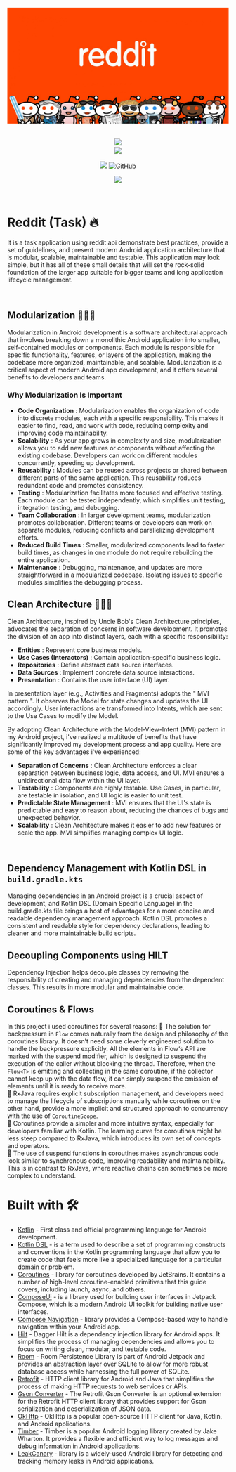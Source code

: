 <div align="center">
</br>
<img src="/screenshots/reddit-01.jpg"/>
</div>

</br>

<p align="center">
  <img src="https://forthebadge.com/images/badges/built-for-android.svg"><br>
   <img src="https://user-images.githubusercontent.com/57827233/136597211-06f60356-8aa3-494b-8c4b-189bd975c29f.jpg" width="320">
</p>
<p align="center">
  <img src="https://img.shields.io/github/repo-size/hiten24/compose-ui-templates">
  <img alt="GitHub" src="https://img.shields.io/github/license/hiten24/compose-ui-templates?color=blue">
</p>
<p align="center">
  <img src="https://img.shields.io/badge/kotlin-%230095D5.svg?style=for-the-badge&logo=kotlin&logoColor=white">
</p>

</br>

# Reddit (Task) 🔥
It is a task application using reddit api demonstrate best practices, provide a set of guidelines, and present modern Android application architecture that is modular, scalable, maintainable and testable. This application may look simple, but it has all of these small details that will set the rock-solid foundation of the larger app suitable for bigger teams and long application lifecycle management.

</br>

## Modularization 👨🏽‍💻
Modularization in Android development is a software architectural approach that involves breaking down a monolithic Android application into smaller, self-contained modules or components. Each module is responsible for specific functionality, features, or layers of the application, making the codebase more organized, maintainable, and scalable. Modularization is a critical aspect of modern Android app development, and it offers several benefits to developers and teams.
### Why Modularization Is Important
- __Code Organization__ : Modularization enables the organization of code into discrete modules, each with a specific responsibility. This makes it easier to find, read, and work with code, reducing complexity and improving code maintainability.
- __Scalability__ : As your app grows in complexity and size, modularization allows you to add new features or components without affecting the existing codebase. Developers can work on different modules concurrently, speeding up development.
- __Reusability__ : Modules can be reused across projects or shared between different parts of the same application. This reusability reduces redundant code and promotes consistency.
- __Testing__ : Modularization facilitates more focused and effective testing. Each module can be tested independently, which simplifies unit testing, integration testing, and debugging.
- __Team Collaboration__ : In larger development teams, modularization promotes collaboration. Different teams or developers can work on separate modules, reducing conflicts and parallelizing development efforts.
- __Reduced Build Times__ : Smaller, modularized components lead to faster build times, as changes in one module do not require rebuilding the entire application.
- __Maintenance__ : Debugging, maintenance, and updates are more straightforward in a modularized codebase. Isolating issues to specific modules simplifies the debugging process.

## Clean Architecture 👨🏽‍💻
Clean Architecture, inspired by Uncle Bob's Clean Architecture principles, advocates the separation of concerns in software development. It promotes the division of an app into distinct layers, each with a specific responsibility:
- __Entities__ : Represent core business models.
- __Use Cases (Interactors)__ : Contain application-specific business logic.
- __Repositories__ : Define abstract data source interfaces.
- __Data Sources__ : Implement concrete data source interactions.
- __Presentation__ : Contains the user interface (UI) layer.

In presentation layer (e.g., Activities and Fragments) adopts the " MVI pattern ". It observes the Model for state changes and updates the UI accordingly. User interactions are transformed into Intents, which are sent to the Use Cases to modify the Model.

By adopting Clean Architecture with the Model-View-Intent (MVI) pattern in my Android project, i've realized a multitude of benefits that have significantly improved my development process and app quality. Here are some of the key advantages i've experienced:

- __Separation of Concerns__ : Clean Architecture enforces a clear separation between business logic, data access, and UI. MVI ensures a unidirectional data flow within the UI layer.
- __Testability__ : Components are highly testable. Use Cases, in particular, are testable in isolation, and UI logic is easier to unit test.
- __Predictable State Management__ : MVI ensures that the UI's state is predictable and easy to reason about, reducing the chances of bugs and unexpected behavior.
- __Scalability__ : Clean Architecture makes it easier to add new features or scale the app. MVI simplifies managing complex UI logic.

</br>

## Dependency Management with Kotlin DSL in `build.gradle.kts`
Managing dependencies in an Android project is a crucial aspect of development, and Kotlin DSL (Domain Specific Language) in the build.gradle.kts file brings a host of advantages for a more concise and readable dependency management approach.
Kotlin DSL promotes a consistent and readable style for dependency declarations, leading to cleaner and more maintainable build scripts.

## Decoupling Components using HILT
Dependency Injection helps decouple classes by removing the responsibility of creating and managing dependencies from the dependent classes. This results in more modular and maintainable code.
</br>

## Coroutines & Flows
In this project i used coroutines for several reasons:
📌 The solution for backpressure in `Flow` comes naturally from the design and philosophy of the coroutines library. It doesn’t need some cleverly engineered solution to handle the backpressure explicitly. All the elements in Flow‘s API are marked with the suspend modifier, which is designed to suspend the execution of the caller without blocking the thread. Therefore, when the `Flow<T>` is emitting and collecting in the same coroutine, if the collector cannot keep up with the data flow, it can simply suspend the emission of elements until it is ready to receive more.</br>
📌 RxJava requires explicit subscription management, and developers need to manage the lifecycle of subscriptions manually while coroutines on the other hand, provide a more implicit and structured approach to concurrency with the use of `CoroutineScope`.</br>
📌 Coroutines provide a simpler and more intuitive syntax, especially for developers familiar with Kotlin. The learning curve for coroutines might be less steep compared to RxJava, which introduces its own set of concepts and operators.</br>
📌 The use of suspend functions in coroutines makes asynchronous code look similar to synchronous code, improving readability and maintainability. This is in contrast to RxJava, where reactive chains can sometimes be more complex to understand.
</br>

# Built with 🛠
- [Kotlin](https://kotlinlang.org/) - First class and official programming language for Android development.
- [Kotlin DSL](https://github.com/gradle/kotlin-dsl-samples) - is a term used to describe a set of programming constructs and conventions in the Kotlin programming language that allow you to create code that feels more like a specialized language for a particular domain or problem.
- [Coroutines](https://kotlinlang.org/docs/coroutines-guide.html) - library for coroutines developed by JetBrains. It contains a number of high-level coroutine-enabled primitives that this guide covers, including launch, async, and others.
- [ComposeUi](https://developer.android.com/jetpack/compose) - is a library used for building user interfaces in Jetpack Compose, which is a modern Android UI toolkit for building native user interfaces.
- [Compose Navigation](https://developer.android.com/jetpack/compose/navigation) - library provides a Compose-based way to handle navigation within your Android app. 
- [Hilt](https://developer.android.com/training/dependency-injection/hilt-android) - Dagger Hilt is a dependency injection library for Android apps. It simplifies the process of managing dependencies and allows you to focus on writing clean, modular, and testable code.
- [Room](https://developer.android.com/training/data-storage/room) - Room Persistence Library is part of Android Jetpack and provides an abstraction layer over SQLite to allow for more robust database access while harnessing the full power of SQLite.
- [Retrofit](https://square.github.io/retrofit/) - HTTP client library for Android and Java that simplifies the process of making HTTP requests to web services or APIs.
- [Gson Converter](https://github.com/square/retrofit/tree/master/retrofit-converters/gson) - The Retrofit Gson Converter is an optional extension for the Retrofit HTTP client library that provides support for Gson serialization and deserialization of JSON data. 
- [OkHttp](https://square.github.io/okhttp/) - OkHttp is a popular open-source HTTP client for Java, Kotlin, and Android applications.
- [Timber](https://github.com/JakeWharton/timber) - Timber is a popular Android logging library created by Jake Wharton. It provides a flexible and efficient way to log messages and debug information in Android applications. 
- [LeakCanary](https://square.github.io/leakcanary/) - library is a widely-used Android library for detecting and tracking memory leaks in Android applications.

